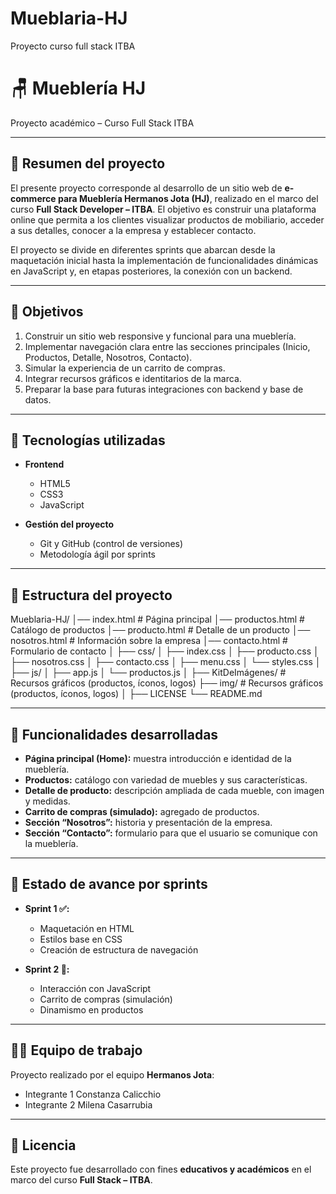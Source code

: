 # Mueblaria-HJ
Proyecto curso full stack ITBA
# 🪑 Mueblería HJ
Proyecto académico – Curso Full Stack ITBA

---

## 📌 Resumen del proyecto
El presente proyecto corresponde al desarrollo de un sitio web de **e-commerce para Mueblería Hermanos Jota (HJ)**, realizado en el marco del curso **Full Stack Developer – ITBA**.
El objetivo es construir una plataforma online que permita a los clientes visualizar productos de mobiliario, acceder a sus detalles, conocer a la empresa y establecer contacto.

El proyecto se divide en diferentes sprints que abarcan desde la maquetación inicial hasta la implementación de funcionalidades dinámicas en JavaScript y, en etapas posteriores, la conexión con un backend.

---

## 🎯 Objetivos
1. Construir un sitio web responsive y funcional para una mueblería.
2. Implementar navegación clara entre las secciones principales (Inicio, Productos, Detalle, Nosotros, Contacto).
3. Simular la experiencia de un carrito de compras.
4. Integrar recursos gráficos e identitarios de la marca.
5. Preparar la base para futuras integraciones con backend y base de datos.

---

## 🚀 Tecnologías utilizadas
- **Frontend**
  - HTML5
  - CSS3
  - JavaScript

- **Gestión del proyecto**
  - Git y GitHub (control de versiones)
  - Metodología ágil por sprints

---

## 📂 Estructura del proyecto

Mueblaria-HJ/
│── index.html # Página principal
│── productos.html # Catálogo de productos
│── producto.html # Detalle de un producto
│── nosotros.html # Información sobre la empresa
│── contacto.html # Formulario de contacto
│
├── css/
│ ├── index.css
│ ├── producto.css
│ ├── nosotros.css
│ ├── contacto.css
│ ├── menu.css
│ └── styles.css
│
├── js/
│ ├── app.js
│ └── productos.js
│
├── KitDeImágenes/ # Recursos gráficos (productos, íconos, logos)
├── img/ # Recursos gráficos (productos, íconos, logos)
│
├── LICENSE
└── README.md

---

## 📑 Funcionalidades desarrolladas

- **Página principal (Home):** muestra introducción e identidad de la mueblería.
- **Productos:** catálogo con variedad de muebles y sus características.
- **Detalle de producto:** descripción ampliada de cada mueble, con imagen y medidas.
- **Carrito de compras (simulado):** agregado de productos.
- **Sección “Nosotros”:** historia y presentación de la empresa.
- **Sección “Contacto”:** formulario para que el usuario se comunique con la mueblería.

---

## 📅 Estado de avance por sprints

- **Sprint 1 ✅:**
  - Maquetación en HTML
  - Estilos base en CSS
  - Creación de estructura de navegación

- **Sprint 2 🔄:**
  - Interacción con JavaScript
  - Carrito de compras (simulación)
  - Dinamismo en productos

---

## 👨‍💻 Equipo de trabajo

Proyecto realizado por el equipo **Hermanos Jota**:
- Integrante 1 Constanza Calicchio
- Integrante 2 Milena Casarrubia


---

## 📖 Licencia
Este proyecto fue desarrollado con fines **educativos y académicos** en el marco del curso **Full Stack – ITBA**.
